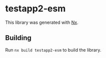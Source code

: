 # testapp2-esm

This library was generated with [Nx](https://nx.dev).

## Building

Run `nx build testapp2-esm` to build the library.
